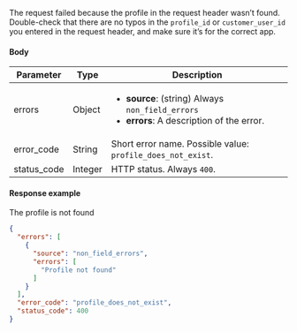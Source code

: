 <!--- AccessLevelProfileNotFound.md --->

<p> </p>

The request failed because the profile in the request header wasn’t found. Double-check that there are no typos in the `profile_id` or `customer_user_id` you entered in the request header, and make sure it’s for the correct app.

#### Body

| Parameter   | Type    | Description                                                  |
| ----------- | ------- | ------------------------------------------------------------ |
| errors      | Object  | <ul><li> **source**: (string) Always `non_field_errors`</li><li> **errors**: A description of the error. </li></ul> |
| error_code  | String  | Short error name. Possible value: `profile_does_not_exist`.  |
| status_code | Integer | HTTP status. Always `400`.                                   |

#### Response example

The profile is not found

```json
{
  "errors": [
    {
      "source": "non_field_errors",
      "errors": [
        "Profile not found"
      ]
    }
  ],
  "error_code": "profile_does_not_exist",
  "status_code": 400
}
```

 